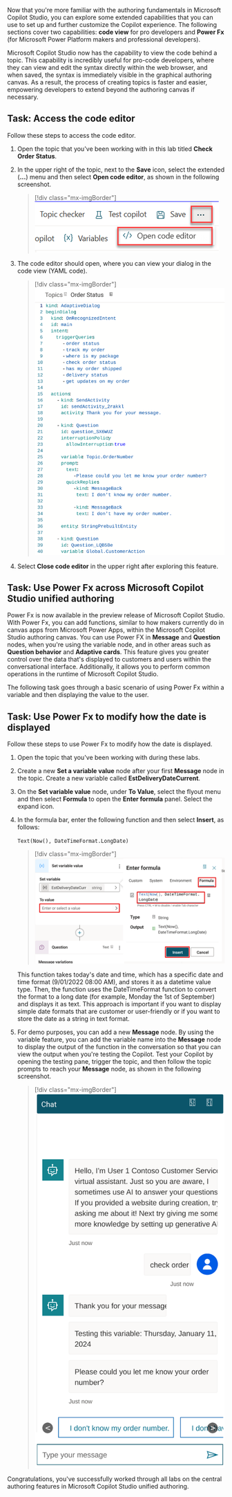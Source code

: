 Now that you're more familiar with the authoring fundamentals in Microsoft Copilot Studio, you can explore some extended capabilities that you can use to set up and further customize the Copilot experience. The following sections cover two capabilities: **code view** for pro developers and **Power Fx** (for Microsoft Power Platform makers and professional developers).

Microsoft Copilot Studio now has the capability to view the code behind a topic. This capability is incredibly useful for pro-code developers, where they can view and edit the syntax directly within the web browser, and when saved, the syntax is immediately visible in the graphical authoring canvas. As a result, the process of creating topics is faster and easier, empowering developers to extend beyond the authoring canvas if necessary.

## Task: Access the code editor
Follow these steps to access the code editor.

1.  Open the topic that you've been working with in this lab titled **Check Order Status**.

1.  In the upper right of the topic, next to the **Save** icon, select the extended (**...**) menu and then select **Open code editor**, as shown in the following screenshot.

	> [!div class="mx-imgBorder"]
	> [![Screenshot of the Open code editor option.](../media/open-code-editor.png)](../media/open-code-editor.png#lightbox)

1.  The code editor should open, where you can view your dialog in the code view (YAML code).

	> [!div class="mx-imgBorder"]
	> [![Screenshot of the code editor.](../media/code-editor.svg)](../media/code-editor.svg#lightbox)

1.  Select **Close code editor** in the upper right after exploring this feature.

## Task: Use Power Fx across Microsoft Copilot Studio unified authoring

Power Fx is now available in the preview release of Microsoft Copilot Studio. With Power Fx, you can add functions, similar to how makers currently do in canvas apps from Microsoft Power Apps, within the Microsoft Copilot Studio authoring canvas. You can use Power FX in **Message** and **Question** nodes, when you're using the variable node, and in other areas such as **Question behavior** and **Adaptive cards**. This feature gives you greater control over the data that's displayed to customers and users within the conversational interface. Additionally, it allows you to perform common operations in the runtime of Microsoft Copilot Studio.

The following task goes through a basic scenario of using Power Fx within a variable and then displaying the value to the user.

## Task: Use Power Fx to modify how the date is displayed
Follow these steps to use Power Fx to modify how the date is displayed.

1.  Open the topic that you've been working with during these labs.

1.  Create a new **Set a variable value** node after your first **Message** node in the topic. Create a new variable called **EstDeliveryDateCurrent**.

1.  On the **Set variable value** node, under **To Value**, select the flyout menu and then select **Formula** to open the **Enter formula** panel. Select the expand icon.

1.  In the formula bar, enter the following function and then select **Insert**, as follows:

	`Text(Now(), DateTimeFormat.LongDate)`

	> [!div class="mx-imgBorder"]
	> [![Screenshot of Power F X to set a variable value.](../media/set-variable.svg)](../media/set-variable.svg#lightbox)

	This function takes today's date and time, which has a specific date and time format (9/01/2022 08:00 AM), and stores it as a datetime value type. Then, the function uses the DateTimeFormat function to convert the format to a long date (for example, Monday the 1st of September) and displays it as text. This approach is important if you want to display simple date formats that are customer or user-friendly or if you want to store the date as a string in text format.

1.  For demo purposes, you can add a new **Message** node. By using the variable feature, you can add the variable name into the **Message** node to display the output of the function in the conversation so that you can view the output when you're testing the Copilot. Test your Copilot by opening the testing pane, trigger the topic, and then follow the topic prompts to reach your **Message** node, as shown in the following screenshot.

	> [!div class="mx-imgBorder"]
	> [![Screenshot of testing the Copilot to observe the variable being populated by Power F X.](../media/test-variable.svg)](../media/test-variable.svg#lightbox)

Congratulations, you've successfully worked through all labs on the central authoring features in Microsoft Copilot Studio unified authoring.

